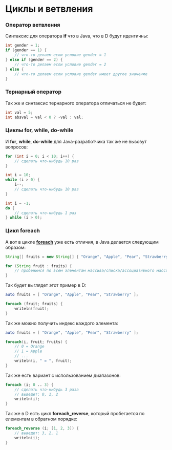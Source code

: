 # Циклы и ветвления

### Оператор ветвления

Синтаксис для оператора **if** что в Java, что в D будут идентичны:

```d
int gender = 1;
if (gender == 1) {
    // что-то делаем если условие gender = 1
} else if (gender == 2) {
    // что-то делаем если условие gender = 2
} else {
    // что-то делаем если условие gender имеет другое значение
}
```

### Тернарный оператор

Так же и синтаксис тернарного оператора отличаться не будет:

```d
int val = 5;
int absval = val < 0 ? -val : val;
```

### Циклы for, while, do-while

И **for**, **while**, **do-while** для Java-разработчика так же не вызовут вопросов:  

```d
for (int i = 0; i < 10; i++) {
    // сделать что-нибудь 10 раз
}
```

```d
int i = 10;
while (i > 0) {
    i--;
    // сделать что-нибудь 10 раз
}
```

```d
int i = -1;
do {
    // сделать что-нибудь 1 раз
} while (i > 0);
```

### Цикл foreach

А вот в цикле **[foreach](https://tour.dlang.org/tour/ru/basics/foreach)** уже есть отличия, в Java делается следующим образом:

```java
String[] fruits = new String[] { "Orange", "Apple", "Pear", "Strawberry" };

for (String fruit : fruits) {
    // пробежимся по всем элементам массива/списка/ассоциативного массива
}
```

Так будет выглядет этот пример в D:

```d
auto fruits = [ "Orange", "Apple", "Pear", "Strawberry" ];

foreach (fruit; fruits) {
    writeln(fruit);
}
```

Так же можно получить индекс каждого элемента:

```d
auto fruits = [ "Orange", "Apple", "Pear", "Strawberry" ];

foreach(i, fruit; fruits) {
    // 0 = Orange
    // 1 = Apple
    // ...
    writeln(i, " = ", fruit);
}
```

Так же есть вариант с использованием диапазонов:

```d
foreach (i; 0 .. 3) {
    // сделать что-нибудь 3 раза
    // выведет: 0, 1, 2
    writeln(i);
}
```

Так же в D есть цикл **foreach_reverse**, который пробегается по елементам в обратном порядке:

```d
foreach_reverse (i; [1, 2, 3]) {
    // выведет: 3, 2, 1
    writeln(i);
}
```
